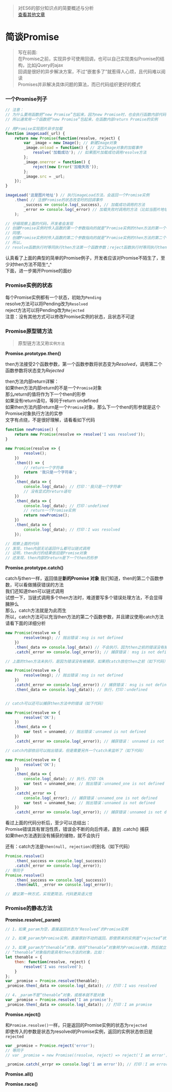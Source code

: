 > 对ES6的部分知识点的简要概述与分析  
[查看其他文章](https://github.com/hangyangws/myArticles#文章列表)

# 简谈Promise

> 写在前面:  
在Promise之前，实现异步可使用回调，也可以自己实现类似Promise的结构，比如jQuery的ajax  
回调是很好的异步解决方案，不过“嵌套多了”就惹得人心烦，且代码难以阅读  
Promises并非解决具体问题的算法，而已代码组织更好的模式

### 一个Promise列子

```javascript
// 注意：
// 为什么要用函数把“new Promise”包起来，因为new Promise时，也会执行函数内部代码
// 所以通常用一个函数把“new Promise”包起来，在函数内部return Promise的实例

// 用Promise实现图片异步加载
function imageLoad(_url) {
    return new Promise(function(resolve, reject) {
        var _image = new Image(); // 新建Image对象
        _image.onload = function() { // 定义Image对象的加载事件
            resolve('加载成功'); // 如果图片加载成功调用resolve方法
        };
        _image.onerror = function() {
            reject(new Error('加载失败'));
        };
        _image.src = _url;
    });
}

imageLoad('这是图片地址') // 执行imageLoad方法，会返回一个Promise实例
    .then( // 注册Promise的状态改变时的回调事件
        _success => console.log(_success), // 加载成功调用的方法
        _error => console.log(_error) // 加载失败时调用的方法（比如当图片地址不存在的时候）
    );

// 仔细观察上面的代码，开发者会发现
// 创建Promise实例时传入函数的第一个参数指向的就是“Promise实例的then方法的第一个参数”
// 同理，
// 创建Promise实例时传入函数的第二个参数指向的就是“Promise实例的then方法的第二个参数”
// 所以，
// resolve函数执行时等同执行then方法第一个函数参数；reject函数执行时等同执行then方法第二个函数参数
```

认真看了上面的典型的简单的Promise例子，开发者应该对Promise不陌生了，至少对then方法不陌生^_^  
下面，进一步揭开Promise的面纱

### Promise实例的状态

每个Promise实例都有一个状态，初始为`Pending`  
resolve方法可以将Pending改为`Resolved`  
reject方法可以将Pending改为`Rejected`  
注意：没有其他方式可以修改Promise实例的状态，且状态不可逆

### Promise原型链方法

> 原型链方法又称`实例方法`

**Promise.prototype.then()**

then方法接受2个函数参数，第一个函数参数将状态变为*Resolved*，调用第二个函数参数将状态变为*Rejected*  

then方法内部return详解：  
如果then方法内部return的不是一个`Promise`对象  
那么return的值将作为下一个then的形参  
如果没有return语句，等同于return undefined  
如果then方法内部return是一个`Promise`对象，那么下一个then的形参就是这个Promise对象执行方法的实参  
文字有点绕，不是很好理解，请看看如下代码

```javascript
function newPromise() {
    return new Promise(resolve => resolve('I was resolved'));
}

new Promise(resolve => {
        resolve();
    })
    .then(() => {
        // return一个字符串
        return '我只是一个字符串';
    })
    .then(_data => {
        console.log(_data); // 打印：'我只是一个字符串'
        // 没有显式的return语句
    })
    .then(_data => {
        console.log(_data); // 打印：undefined
        // return一个Promise实例
        return newPromise();
    })
    .then(_data => {
        console.log(_data); // 打印：I was resolved
    });

// 观察上面的代码
// 发现，then内部无论返回什么都可以链式调用
// 证明，then执行的结果依旧是Promise对象
// 还发现，then内部的return是下一个then的形参
```

**Promise.prototype.catch()**

catch与then一样，返回值是**新的Promise 对象**
我们知道，then的第二个函数参数，可以看做捕获错误的方法  
我们还知道then可以链式调用  
试想一下，当链式调用多个then方法时，难道要写多个错误处理方法，不会显得臃肿么  
那么，catch方法就是为此而生  
所以，catch方法可以充当then方法的第二个函数参数，并且建议使用catch方法  
请看下面的详细分析

```javascript
new Promise(resolve => {
        resolve(msg); // 抛出错误：msg is not defined
    })
    .then(_data => console.log(_data)) // 不会执行，因为then之前的错误没有捕获
    .catch(_error => console.log(_error)); // 捕获错误： msg is not defined

// 上面的then方法未执行，是因为错误没有被捕获，如果把catch放在then之前（如下代码）

new Promise(resolve => {
        resolve(msg); // 抛出错误：msg is not defined
    })
    .catch(_error => console.log(_error)) // 捕获错误： msg is not defined。如果没有错误，直接跳过catch方法
    .then(_data => console.log(_data)); // 执行，打印：undefined


// catch可以还可以捕获then方法中的错误（如下代码）

new Promise(resolve => {
        resolve('OK');
    })
    .then(_data => {
        var test = unnamed; // 抛出错误：unnamed is not defined
    })
    .catch(_error => console.log(_error)); // 捕获错误： unnamed is not defined

// catch内部依旧可以抛出错误，但是需要另外一个catch来监听了（如下代码）

new Promise(resolve => {
        resolve('OK');
    })
    .then(_data => {
        console.log(_data); // 执行，打印：Ok
        var test = unnamed_one; // 抛出错误：unnamed_one is not defined
    })
    .catch(_error => {
        console.log(_error); // 捕获错误：unnamed_one is not defined
        var test = unnamed_two; // 抛出错误：unnamed is not defined
    })
    .catch(_error => console.log(_error)); // 捕获错误：unnamed is not defined
```

看过上面的代码分析后，至少可以总结出：  
Promise错误具有冒泡性质，错误会不断的向后传递，直到 .catch() 捕获  
如果then方法遇到没有捕获的储物，就不会执行  

还有：catch方法是`then(null, rejection)`的别名（如下代码）

```javascript
Promise.resolve()
    .then(_success => console.log(_success))
    .catch(_error => console.log(_error));
// 等同于
Promise.resolve()
    .then(_success => console.log(_success))
    .then(null, _error => console.log(_error));

// 建议第一种方式，实现更简洁，代码更具语义性
```

### Promise的静态方法

**Promise.resolve(_param)**

```javascript
// 1，如果_param为空，直接返回状态为‘Resolved’的Promise实例

// 2，如果_param为Promise实例，直接原封不动的返回。即使原来的实例是“rejected”状态，也是原封不动的返回

// 3，如果_param为“thenable”对象，线将“thenable”对象转为Promise对象，然后就立即执行“thenable”对象的then方法
// “thenable”对象指的是具有then方法的对象，比如：
let thenable = {
    then: function(resolve, reject) {
        resolve('I was resolved');
    }
};
var _promise = Promise.resolve(thenable);
_promise.then(_data => console.log(_data)); // 打印：I was resolved

// 4，_param不是“thenable”对象，或根本就不是对象
var _promise = Promise.resolve('I am promise');
_promise.then(_data => console.log(_data)); // 打印：I am promise
```

**Promise.reject()**

和`Promise.resolve()`一样，只是返回的Promise实例的状态为`rejected`  
即使传入的参数是状态为resolved的Promise实例，返回的实例状态依旧是`rejected`

```javascript
var _promise = Promise.reject('error');
// 等同于
// var _promise = new Promise((resolve, reject) => reject('I am error'));

_promise.catch(_errpr => console.log('I am error')); // 打印：I am error
```

**Promise.all()**

**Promise.race()**